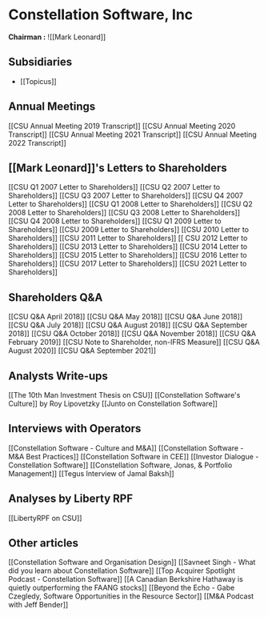 # Constellation Software, Inc

**Chairman :** ![[Mark Leonard]]
## Subsidiaries
- [[Topicus]]

## Annual Meetings
[[CSU Annual Meeting 2019 Transcript]]
[[CSU Annual Meeting 2020 Transcript]]
[[CSU Annual Meeting 2021 Transcript]]
[[CSU Annual Meeting 2022 Transcript]]

## [[Mark Leonard]]'s Letters to Shareholders

[[CSU Q1 2007 Letter to Shareholders]]
[[CSU Q2 2007 Letter to Shareholders]]
[[CSU Q3 2007 Letter to Shareholders]]
[[CSU Q4 2007 Letter to Shareholders]]
[[CSU Q1 2008 Letter to Shareholders]]
[[CSU Q2 2008 Letter to Shareholders]]
[[CSU Q3 2008 Letter to Shareholders]]
[[CSU Q4 2008 Letter to Shareholders]]
[[CSU Q1 2009 Letter to Shareholders]]
[[CSU 2009 Letter to Shareholders]]
[[CSU 2010 Letter to Shareholders]]
[[CSU 2011 Letter to Shareholders]]
[[ CSU 2012 Letter to Shareholders]]
[[CSU 2013 Letter to Shareholders]]
[[CSU 2014 Letter to Shareholders]]
[[CSU 2015  Letter to Shareholders]]
[[CSU 2016 Letter to Shareholders]]
[[CSU 2017 Letter to Shareholders]]
[[CSU 2021 Letter to Shareholders]]

## Shareholders Q&A
[[CSU Q&A April 2018]]
[[CSU Q&A May 2018]]
[[CSU Q&A June 2018]]
[[CSU Q&A July 2018]]
[[CSU Q&A August 2018]]
[[CSU Q&A September 2018]]
[[CSU Q&A October 2018]]
[[CSU Q&A November 2018]]
[[CSU Q&A February 2019]]
[[CSU Note to Shareholder, non-IFRS Measure]]
[[CSU Q&A August 2020]]
[[CSU Q&A September 2021]]
## Analysts Write-ups

[[The 10th Man Investment Thesis on CSU]]
[[Constellation Software's Culture]] by Roy Lipovetzky
[[Junto on Constellation Software]]


## Interviews with Operators
[[Constellation Software - Culture and M&A]]
[[Constellation Software - M&A Best Practices]]
[[Constellation Software in CEE]]
[[Investor Dialogue - Constellation Software]]
[[Constellation Software, Jonas, & Portfolio Management]]
[[Tegus Interview of Jamal Baksh]]


## Analyses by Liberty RPF
[[LibertyRPF on CSU]]

## Other articles

[[Constellation Software and Organisation Design]]
[[Savneet Singh - What did you learn about Constellation Software]]
[[Top Acquirer Spotlight Podcast - Constellation Software]]
[[A Canadian Berkshire Hathaway is quietly outperforming the FAANG stocks]]
[[Beyond the Echo - Gabe Czegledy, Software Opportunities in the Resource Sector]]
[[M&A Podcast with Jeff Bender]]






